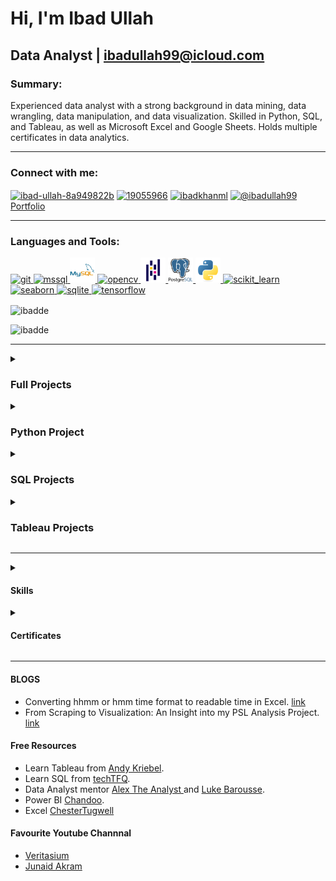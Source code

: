 #  Hi, I'm Ibad Ullah
## Data Analyst | [ibadullah99@icloud.com](mailto:ibadullah99@icloud.com)

### Summary:
Experienced data analyst with a strong background in data mining, data wrangling, data manipulation, and data visualization. Skilled in Python, SQL, and Tableau, as well as Microsoft Excel and Google Sheets. Holds multiple certificates in data analytics.



--- 

<h3 align="left">Connect with me:</h3>
<p align="left">
<a href="https://linkedin.com/in/ibad-ullah-8a949822b" target="blank"><img align="center" src="https://raw.githubusercontent.com/rahuldkjain/github-profile-readme-generator/master/src/images/icons/Social/linked-in-alt.svg" alt="ibad-ullah-8a949822b" height="30" width="40" /></a>
<a href="https://stackoverflow.com/users/19055966" target="blank"><img align="center" src="https://raw.githubusercontent.com/rahuldkjain/github-profile-readme-generator/master/src/images/icons/Social/stack-overflow.svg" alt="19055966" height="30" width="40" /></a>
<a href="https://kaggle.com/ibadkhanml" target="blank"><img align="center" src="https://raw.githubusercontent.com/rahuldkjain/github-profile-readme-generator/master/src/images/icons/Social/kaggle.svg" alt="ibadkhanml" height="30" width="40" /></a>
<a href="https://medium.com/@ibadullah99" target="blank"><img align="center" src="https://raw.githubusercontent.com/rahuldkjain/github-profile-readme-generator/master/src/images/icons/Social/medium.svg" alt="@ibadullah99" height="30" width="40" /></a>
 <a href="https://ibadde.github.io/IbadKhan.github.io/"> Portfolio </a>
</p>

---

<h3 align="left">Languages and Tools:</h3>
<p align="left"> <a href="https://git-scm.com/" target="_blank" rel="noreferrer"> <img src="https://www.vectorlogo.zone/logos/git-scm/git-scm-icon.svg" alt="git" width="40" height="40"/> </a> <a href="https://www.microsoft.com/en-us/sql-server" target="_blank" rel="noreferrer"> <img src="https://www.svgrepo.com/show/303229/microsoft-sql-server-logo.svg" alt="mssql" width="40" height="40"/> </a> <a href="https://www.mysql.com/" target="_blank" rel="noreferrer"> <img src="https://raw.githubusercontent.com/devicons/devicon/master/icons/mysql/mysql-original-wordmark.svg" alt="mysql" width="40" height="40"/> </a> <a href="https://opencv.org/" target="_blank" rel="noreferrer"> <img src="https://www.vectorlogo.zone/logos/opencv/opencv-icon.svg" alt="opencv" width="40" height="40"/> </a> <a href="https://pandas.pydata.org/" target="_blank" rel="noreferrer"> <img src="https://raw.githubusercontent.com/devicons/devicon/2ae2a900d2f041da66e950e4d48052658d850630/icons/pandas/pandas-original.svg" alt="pandas" width="40" height="40"/> </a> <a href="https://www.postgresql.org" target="_blank" rel="noreferrer"> <img src="https://raw.githubusercontent.com/devicons/devicon/master/icons/postgresql/postgresql-original-wordmark.svg" alt="postgresql" width="40" height="40"/> </a> <a href="https://www.python.org" target="_blank" rel="noreferrer"> <img src="https://raw.githubusercontent.com/devicons/devicon/master/icons/python/python-original.svg" alt="python" width="40" height="40"/> </a> <a href="https://scikit-learn.org/" target="_blank" rel="noreferrer"> <img src="https://upload.wikimedia.org/wikipedia/commons/0/05/Scikit_learn_logo_small.svg" alt="scikit_learn" width="40" height="40"/> </a> <a href="https://seaborn.pydata.org/" target="_blank" rel="noreferrer"> <img src="https://seaborn.pydata.org/_images/logo-mark-lightbg.svg" alt="seaborn" width="40" height="40"/> </a> <a href="https://www.sqlite.org/" target="_blank" rel="noreferrer"> <img src="https://www.vectorlogo.zone/logos/sqlite/sqlite-icon.svg" alt="sqlite" width="40" height="40"/> </a> <a href="https://www.tensorflow.org" target="_blank" rel="noreferrer"> <img src="https://www.vectorlogo.zone/logos/tensorflow/tensorflow-icon.svg" alt="tensorflow" width="40" height="40"/> </a> </p>





<p><img align="center" src="https://github-readme-streak-stats.herokuapp.com/?user=ibadde&" alt="ibadde" /></p>
<p align="left"> <img src="https://komarev.com/ghpvc/?username=ibadde&label=Profile%20views&color=0e75b6&style=flat" alt="ibadde" /> </p>


---

<details>
 <summary><h3> Full Projects </h3></summary>
 
- Comparing San Francisco and New York Citibike Usage Patterns: A BigQuery Analysis and Visualization
- Extracting data for Pakistan Super League and then finding insights. 
 
</details>

<details>
 <summary><h3>Python Project</h3></summary>

- Helped a cycling company convert casual riders to membership riders.  
- Scraped data from IMDB using Beautiful Soup to analyze top 250 movies.
- Extracted data from various websites to analyze PSL matches from 2016 to 2022.
- Analyzed Netflix data to understand age recommendations, country preferences, and genre popularity.
- Conducted an analysis of data science salaries.
- Represented European soccer data using visual statistics. 
  
</details>
  

<details>
  <summary><h3>SQL Projects</h3></summary>

- Created a schema for a Bus Rapid Transport (BRT) service in Peshawar.
- Cleaned a dataset of Bangalore house prices.
- Analyzed data from a European soccer database.
- Conducted an analysis of nuclear warhead data. 
- 8 Week SQL Challenge by Danny Ma. [Click Here](https://ibadde.github.io/Ibadullah.github.io/sqlchallenge.html)

</details>



<details>
  <summary><h3>Tableau Projects</h3></summary>

- Created a dashboard to analyze Berkshire Hathaway Holdings from 1994 to 2022.
- Created a visualization of the Human Development Report.
- USA/Foreign FDA inspection.
- How good are Americans Perceiving Demographics.
- Sprocket Central Pty Ltd Sales.
- Gender Gap in Govt Sector of Pakistan.
- An Analysis of Late Shipments at FedEx: Insights and Recommendations
- Tracking United States Migration

</details>

---


<details>
  <summary><h4>Skills</h4></summary>

- Strong proficiency in Microsoft Excel and Google Sheets.
- Experience with SQL (DDL, DQL, DML).
- Proficient in Power BI and Tableau.
- Strong knowledge of Python (Pandas, NumPy, Matplotlib, Seaborn).
- Experience with data wrangling, data manipulation, and data visualization.
- Skilled in exploratory data analysis and data mining.
- Proficient in data-driven decision making and ETL.
- Familiarity with Git and Github.
</details>

 <details>
  <summary><h4>Certificates</h4></summary>
  
- Google Data Analytics (Coursera)
- Google Business Intelligence (Coursera)
- MYSQL (HackerRank)
- Professional Data Analyst (Datacamp)
- Data Analyst with Python (Datacamp)
- Tableau (Great Learning)
- PostgreSQL (Datacamp)
</details>

---

#### BLOGS
- Converting hhmm or hmm time format to readable time in Excel. [link](https://medium.com/@ibadullah99/converting-hhmm-or-hmm-time-format-to-readable-time-in-excel-2503a190714d)
- From Scraping to Visualization: An Insight into my PSL Analysis Project. [link](https://medium.com/@ibadullah99/from-scraping-to-visualization-an-insight-into-my-psl-analysis-project-2bb53ed8c221)


#### Free Resources
- Learn Tableau from [Andy Kriebel](https://www.youtube.com/@vizwiz).
- Learn SQL from [techTFQ](https://www.youtube.com/@techTFQ).
- Data Analyst mentor [Alex The Analyst ](https://www.youtube.com/@AlexTheAnalyst) and [Luke Barousse](https://www.youtube.com/@LukeBarousse).
- Power BI [Chandoo](https://www.youtube.com/@chandoo_).
- Excel [ChesterTugwell](https://www.youtube.com/@ChesterTugwell)

#### Favourite Youtube Channnal
- [Veritasium](https://www.youtube.com/@veritasium)
- [Junaid Akram](https://www.youtube.com/@GanjiSwag)
